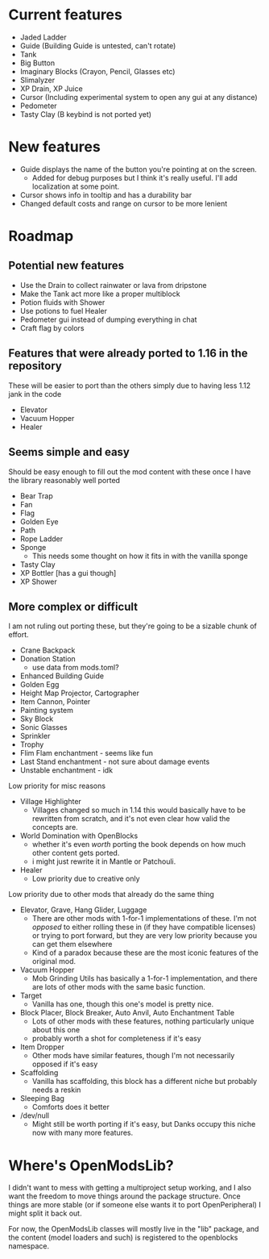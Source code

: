 # Current features
- Jaded Ladder
- Guide (Building Guide is untested, can't rotate)
- Tank
- Big Button
- Imaginary Blocks (Crayon, Pencil, Glasses etc)
- Slimalyzer
- XP Drain, XP Juice
- Cursor (Including experimental system to open any gui at any distance)
- Pedometer
- Tasty Clay (B keybind is not ported yet)

# New features
- Guide displays the name of the button you're pointing at on the screen.
  - Added for debug purposes but I think it's really useful. I'll add localization at some point. 
- Cursor shows info in tooltip and has a durability bar
- Changed default costs and range on cursor to be more lenient

# Roadmap

## Potential new features
- Use the Drain to collect rainwater or lava from dripstone
- Make the Tank act more like a proper multiblock
- Potion fluids with Shower
- Use potions to fuel Healer
- Pedometer gui instead of dumping everything in chat
- Craft flag by colors

## Features that were already ported to 1.16 in the repository
These will be easier to port than the others simply due to having less 1.12 jank in the code
- Elevator
- Vacuum Hopper
- Healer

## Seems simple and easy
Should be easy enough to fill out the mod content with these once I have the library reasonably well ported
- Bear Trap
- Fan
- Flag
- Golden Eye
- Path 
- Rope Ladder
- Sponge
  - This needs some thought on how it fits in with the vanilla sponge
- Tasty Clay
- XP Bottler [has a gui though]
- XP Shower

## More complex or difficult
I am not ruling out porting these, but they're going to be a sizable chunk of effort.
- Crane Backpack
- Donation Station
  - use data from mods.toml?
- Enhanced Building Guide
- Golden Egg
- Height Map Projector, Cartographer
- Item Cannon, Pointer
- Painting system
- Sky Block
- Sonic Glasses
- Sprinkler
- Trophy
- Flim Flam enchantment - seems like fun
- Last Stand enchantment - not sure about damage events
- Unstable enchantment - idk

Low priority for misc reasons
- Village Highlighter
  - Villages changed so much in 1.14 this would basically have to be rewritten from scratch, and it's not even clear how valid the concepts are.
- World Domination with OpenBlocks
  - whether it's even *worth* porting the book depends on how much other content gets ported.
  - i might just rewrite it in Mantle or Patchouli.
- Healer
  - Low priority due to creative only

Low priority due to other mods that already do the same thing
- Elevator, Grave, Hang Glider, Luggage
  - There are other mods with 1-for-1 implementations of these. I'm not *opposed* to either rolling these in (if they have compatible licenses) or trying to port forward, but they are very low priority because you can get them elsewhere
  - Kind of a paradox because these are the most iconic features of the original mod.
- Vacuum Hopper
  - Mob Grinding Utils has basically a 1-for-1 implementation, and there are lots of other mods with the same basic function.
- Target
  - Vanilla has one, though this one's model is pretty nice.
- Block Placer, Block Breaker, Auto Anvil, Auto Enchantment Table
  - Lots of other mods with these features, nothing particularly unique about this one
  - probably worth a shot for completeness if it's easy
- Item Dropper
  - Other mods have similar features, though I'm not necessarily opposed if it's easy
- Scaffolding
  - Vanilla has scaffolding, this block has a different niche but probably needs a reskin
- Sleeping Bag
  - Comforts does it better
- /dev/null
  - Might still be worth porting if it's easy, but Danks occupy this niche now with many more features.

# Where's OpenModsLib?

I didn't want to mess with getting a multiproject setup working, and I also want the freedom to move things around the package structure. Once things are more stable (or if someone else wants it to port OpenPeripheral) I might split it back out.

For now, the OpenModsLib classes will mostly live in the "lib" package, and the content (model loaders and such) is registered to the openblocks namespace.
